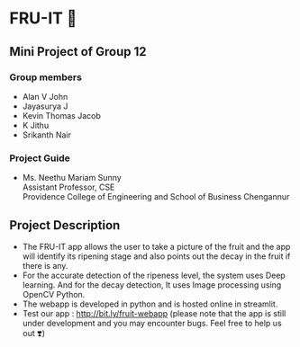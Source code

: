 # FRU-IT 🍎
## Mini Project of Group 12


### Group members
- Alan V John 
- Jayasurya J
- Kevin Thomas Jacob
- K Jithu
- Srikanth Nair
### Project Guide
- Ms. Neethu Mariam Sunny <br>
    Assistant Professor, CSE <br>
    Providence College of Engineering and School of Business Chengannur


## Project Description
- The FRU-IT app allows the user to take a picture of the fruit and the app will identify its ripening stage and also points out the decay in the fruit if there is any.
- For the accurate detection of the ripeness level, the system uses Deep learning. And for the decay detection, It uses Image processing using OpenCV Python.
- The webapp is developed in python and is hosted online in streamlit.
- Test our app : http://bit.ly/fruit-webapp (please note that the app is still under development and you may encounter bugs. Feel free to help us out ❣️)
